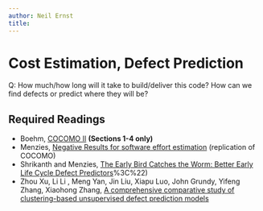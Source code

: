 ```yaml
---
author: Neil Ernst
title: 
---
```


# Cost Estimation, Defect Prediction

Q: How much/how long will it take to build/deliver this code? How can we find defects or predict where they will be? 

## Required Readings

* Boehm, [COCOMO II](https://link.springer.com/content/pdf/10.1007/BF02249046.pdf)  **(Sections 1-4 only)**
* Menzies, [Negative Results for software effort estimation](https://link.springer.com/content/pdf/10.1007/s10664-016-9472-2.pdf) (replication of COCOMO)
* Shrikanth and Menzies, [The Early Bird Catches the Worm: Better Early Life Cycle Defect Predictors](https://arxiv.org/pdf/2105.11082v1)%3C%22)
* Zhou Xu, Li Li , Meng Yan, Jin Liu, Xiapu Luo, John Grundy, Yifeng Zhang, Xiaohong Zhang, [A comprehensive comparative study of clustering-based unsupervised defect prediction models](https://doi.org/10.1016/j.jss.2020.110862)
